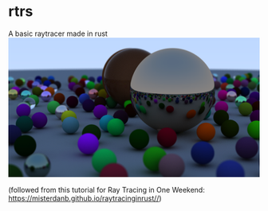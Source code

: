 # rtrs
A basic raytracer made in rust
![Alt text](example_output.png "Optional title")


(followed from this tutorial for Ray Tracing in One Weekend: https://misterdanb.github.io/raytracinginrust//)
